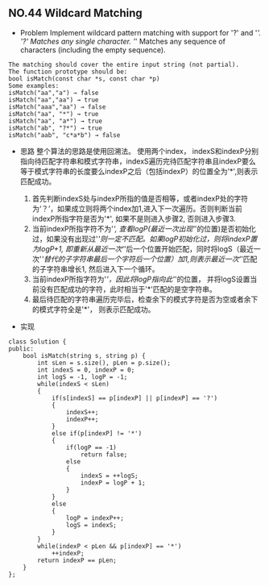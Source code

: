 ## NO.44 Wildcard Matching

- Problem
Implement wildcard pattern matching with support for '?' and '*'.
'?' Matches any single character.
'*' Matches any sequence of characters (including the empty sequence).
```
The matching should cover the entire input string (not partial).
The function prototype should be:
bool isMatch(const char *s, const char *p)
Some examples:
isMatch("aa","a") → false
isMatch("aa","aa") → true
isMatch("aaa","aa") → false
isMatch("aa", "*") → true
isMatch("aa", "a*") → true
isMatch("ab", "?*") → true
isMatch("aab", "c*a*b") → false
```

- 思路
整个算法的思路是使用回溯法。
使用两个index， indexS和indexP分别指向待匹配字符串和模式字符串，indexS遍历完待匹配字符串且indexP要么等于模式字符串的长度要么indexP之后（包括indexP）的位置全为'*',则表示匹配成功。
	1. 首先判断indexS处与indexP所指的值是否相等，或者indexP处的字符为‘？’，如果成立则将两个index加1,进入下一次遍历。否则判断当前indexP所指字符是否为'*', 如果不是则进入步骤2, 否则进入步骤3.
	2. 当前indexP所指字符不为'*', 查看logP(最近一次出现'*'的位置)是否初始化过，如果没有出现过'*'则一定不匹配。如果logP初始化过，则将indexP置为logP+1, 即重新从最近一次'*'后一个位置开始匹配，同时将logS（最近一次'*'替代的子字符串最后一个字符后一个位置）加1,则表示最近一次'*'匹配的子字符串增长1, 然后进入下一个循环。
	3. 当前indexP所指字符为'*'，因此将logP指向此'*'的位置， 并将logS设置当前没有匹配成功的字符，此时相当于'*'匹配的是空字符串。
	4. 最后待匹配的字符串遍历完毕后，检查余下的模式字符是否为空或者余下的模式字符全是'*'， 则表示匹配成功。

- 实现
```
class Solution {
public:
    bool isMatch(string s, string p) {
        int sLen = s.size(), pLen = p.size();
        int indexS = 0, indexP = 0;
        int logS = -1, logP = -1;
        while(indexS < sLen)
        {
            if(s[indexS] == p[indexP] || p[indexP] == '?')
            {
                indexS++;
                indexP++;
            }
            else if(p[indexP] != '*')
            {
                if(logP == -1)
                    return false;
                else
                {
                    indexS = ++logS;
                    indexP = logP + 1;
                }
            }
            else
            {
                logP = indexP++;
                logS = indexS;
            }
        }
        while(indexP < pLen && p[indexP] == '*')
            ++indexP;
        return indexP == pLen;
    }
};
```